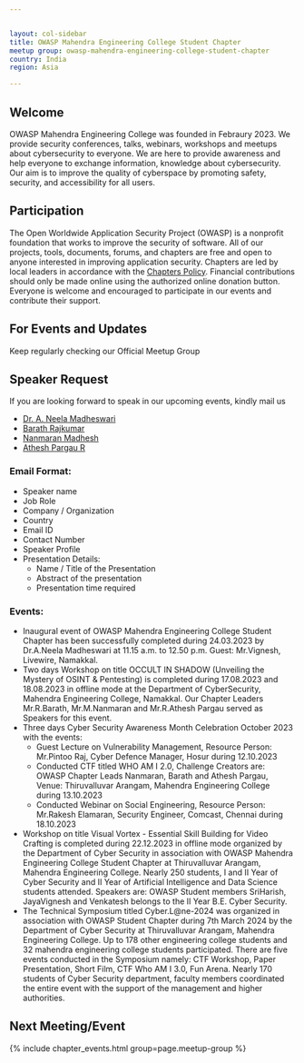 ```yaml
---


layout: col-sidebar
title: OWASP Mahendra Engineering College Student Chapter
meetup group: owasp-mahendra-engineering-college-student-chapter
country: India
region: Asia

---
```


## Welcome
OWASP Mahendra Engineering College was founded in Febraury 2023. We provide security conferences, talks, webinars, workshops and meetups about cybersecurity to everyone. We are here to provide awareness and help everyone to exchange information, knowledge about cybersecurity. Our aim is to improve the quality of cyberspace by promoting safety, security, and accessibility for all users.

## Participation
The Open Worldwide Application Security Project (OWASP) is a nonprofit foundation that works to improve the security of software. All of our projects, tools, documents, forums, and chapters are free and open to anyone interested in improving application security. Chapters are led by local leaders in accordance with the [Chapters Policy](/www-policy/operational/chapters). Financial contributions should only be made online using the authorized online donation button. Everyone is welcome and encouraged to participate in our events and contribute their support.

## For Events and Updates
Keep regularly checking our Official Meetup Group

## Speaker Request
If you are looking forward to speak in our upcoming events, kindly mail us
* [Dr. A. Neela Madheswari](mailto:neela.madheswari@owasp.org)
* [Barath Rajkumar](mailto:barath.rajkumar@owasp.org)
* [Nanmaran Madhesh](mailto:nanmaran.madhesh@owasp.org)
* [Athesh Pargau R](mailto:athesh.pargau@owasp.org)

### Email Format:
* Speaker name
* Job Role
* Company / Organization
* Country
* Email ID
* Contact Number
* Speaker Profile
* Presentation Details:
  *  Name / Title of the Presentation
  *  Abstract of the presentation
  *  Presentation time required

### Events:
* Inaugural event of OWASP Mahendra Engineering College Student Chapter has been successfully completed during 24.03.2023 by Dr.A.Neela Madheswari at 11.15 a.m. to 12.50 p.m. Guest: Mr.Vignesh, Livewire, Namakkal.
* Two days Workshop on title OCCULT IN SHADOW (Unveiling the Mystery of OSINT & Pentesting) is completed during 17.08.2023 and 18.08.2023 in offline mode at the Department of CyberSecurity, Mahendra Engineering College, Namakkal. Our Chapter Leaders Mr.R.Barath, Mr.M.Nanmaran and Mr.R.Athesh Pargau served as Speakers for this event.
* Three days Cyber Security Awareness Month Celebration October 2023 with the events:
  * Guest Lecture on Vulnerability Management, Resource Person: Mr.Pintoo Raj, Cyber Defence Manager, Hosur during 12.10.2023
  * Conducted CTF titled WHO AM I 2.0, Challenge Creators are: OWASP Chapter Leads Nanmaran, Barath and Athesh Pargau, Venue: Thiruvalluvar Arangam, Mahendra Engineering College during 13.10.2023
  * Conducted Webinar on Social Engineering, Resource Person: Mr.Rakesh Elamaran, Security Engineer, Comcast, Chennai during 18.10.2023
* Workshop on title Visual Vortex - Essential Skill Building for Video Crafting is completed during 22.12.2023 in offline mode organized by the Department of Cyber Security in association with OWASP Mahendra Engineering College Student Chapter at Thiruvalluvar Arangam, Mahendra Engineering College. Nearly 250 students, I and II Year of Cyber Security and II Year of Artificial Intelligence and Data Science students attended. Speakers are: OWASP Student members SriHarish, JayaVignesh and Venkatesh belongs to the II Year B.E. Cyber Security.
* The Technical Symposium titled Cyber.L@ne-2024 was organized in association with OWASP Student Chapter during 7th March 2024 by the Department of Cyber Security at Thiruvalluvar Arangam, Mahendra Engineering College. Up to 178 other engineering college students and 32 mahendra engineering college students participated. There are five events conducted in the Symposium namely: CTF Workshop, Paper Presentation, Short Film, CTF Who AM I 3.0, Fun Arena. Nearly 170 students of Cyber Security department,  faculty members coordinated the entire event with the support of the management and higher authorities.
  
Next Meeting/Event <!-- You should keep this section as it will populate your meetup events -->
---------------------
{% include chapter_events.html group=page.meetup-group %}




